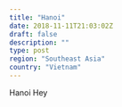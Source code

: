 ```yaml
---
title: "Hanoi"
date: 2018-11-11T21:03:02Z
draft: false
description: ""
type: post
region: "Southeast Asia"
country: "Vietnam"
---
```


Hanoi Hey